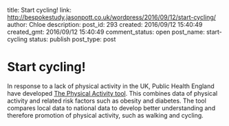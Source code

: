 title: Start cycling!
link: http://bespokestudy.jasonpott.co.uk/wordpress/2016/09/12/start-cycling/
author: Chloe
description: 
post_id: 293
created: 2016/09/12 15:40:49
created_gmt: 2016/09/12 15:40:49
comment_status: open
post_name: start-cycling
status: publish
post_type: post

# Start cycling!

In response to a lack of physical activity in the UK, Public Health England have developed [The Physical Activity tool](http://fingertips.phe.org.uk/profile/physical-activity). This combines data of physical activity and related risk factors such as obesity and diabetes. The tool compares local data to national data to develop better understanding and therefore promotion of physical activity, such as walking and cycling.